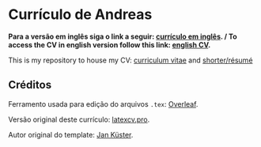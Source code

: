 # Currículo de Andreas

**Para a versão em inglês siga o link a seguir: [currículo em inglês](https://github.com/andreas0r0s/cv/blob/master/README.md). / To access the CV in english version follow this link: [english CV](https://github.com/andreas0r0s/cv/blob/master/README.md).**

This is my repository to house my CV: [curriculum vitae](https://github.com/andreas0r0s/cv/blob/master/CV/CV.pdf) and [shorter/résumé](https://github.com/andreas0r0s/cv/blob/master/R%C3%A9sum%C3%A9/R%C3%A9sum%C3%A9.pdf)

## Créditos

Ferramento usada para edição do arquivos `.tex`: [Overleaf](https://www.overleaf.com/).

Versão original deste currículo: [latexcv.pro](https://latexcv.pro/).

Autor original do template: [Jan Küster](https://github.com/jankapunkt).